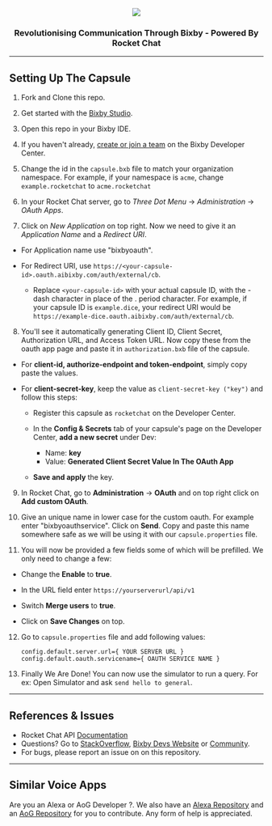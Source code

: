 <p align="center">
  <img  src="https://user-images.githubusercontent.com/41849970/83053891-19082680-a06f-11ea-9dd0-fe9130052089.png">
</p>

<h3 align="center">
  Revolutionising Communication Through Bixby - Powered By Rocket Chat
</h3>

---

## Setting Up The Capsule

1. Fork and Clone this repo.

2. Get started with the [Bixby Studio](https://bixbydevelopers.com/dev/docs/dev-guide/developers/ide).

3. Open this repo in your Bixby IDE.

4. If you haven't already, [create or join a team](https://bixbydevelopers.com/dev/docs/dev-guide/developers/managing-caps.managing-your-team#create-or-join-a-team) on the Bixby Developer Center.

5. Change the id in the `capsule.bxb` file to match your organization namespace. For example, if your namespace is `acme`, change `example.rocketchat` to `acme.rocketchat`

6. In your Rocket Chat server, go to *Three Dot Menu* -> *Administration* -> *OAuth Apps*.

7. Click on *New Application* on top right. Now we need to give it an *Application Name* and a *Redirect URI*.

+ For Application name use "bixbyoauth".

+ For Redirect URI, use `https://<your-capsule-id>.oauth.aibixby.com/auth/external/cb`. 

  + Replace `<your-capsule-id>` with your actual capsule ID, with the - dash character in place of the . period character. For example, if your capsule ID is `example.dice`, your redirect URI would be `https://example-dice.oauth.aibixby.com/auth/external/cb`.
  
8. You'll see it automatically generating Client ID, Client Secret, Authorization URL, and Access Token URL. Now copy these from the oauth app page and paste it in `authorization.bxb` file of the capsule.

+ For **client-id, authorize-endpoint and token-endpoint**, simply copy paste the values.

+ For **client-secret-key**, keep the value as `client-secret-key ("key")` and follow this steps:

  + Register this capsule as `rocketchat` on the Developer Center.
  
  + In the **Config & Secrets** tab of your capsule's page on the Developer Center, **add a new secret** under Dev:

    + Name: **key** 
    + Value: **Generated Client Secret Value In The OAuth App**
    
  + **Save and apply** the key.
    
9. In Rocket Chat, go to **Administration** -> **OAuth** and on top right click on **Add custom OAuth**.

10. Give an unique name in lower case for the custom oauth. For example enter "bixbyoauthservice". Click on **Send**. Copy and paste this name somewhere safe as we will be using it with our `capsule.properties` file.

11. You will now be provided a few fields some of which will be prefilled. We only need to change a few:

  + Change the **Enable** to **true**.
  
  + In the URL field enter `https://yourserverurl/api/v1` 
  
  + Switch **Merge users** to **true**.

  + Click on **Save Changes** on top.
  
12. Go to `capsule.properties` file and add following values:

    ```
    config.default.server.url={ YOUR SERVER URL }
    config.default.oauth.servicename={ OAUTH SERVICE NAME }
    ```
    
13. Finally We Are Done! You can now use the simulator to run a query. For ex: Open Simulator and ask `send hello to general`.

---

## References & Issues
+ Rocket Chat API [Documentation](https://rocket.chat/docs/developer-guides/rest-api/)
+ Questions? Go to [StackOverflow](https://stackoverflow.com/questions/tagged/bixby), [Bixby Devs Website](https://bixbydevelopers.com/) or [Community](https://support.bixbydevelopers.com/hc/en-us/community/topics).
+ For bugs, please report an issue on on this repository.

---

## Similar Voice Apps

Are you an Alexa or AoG Developer ?. We also have an [Alexa Repository](https://github.com/RocketChat/alexa-rocketchat) and an [AoG Repository](https://github.com/RocketChat/google-action-rocketchat) for you to contribute. Any form of help is appreciated.
